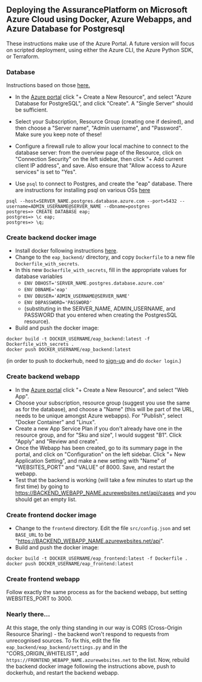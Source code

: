 ## Deploying the AssurancePlatform on Microsoft Azure Cloud using Docker, Azure Webapps, and Azure Database for Postgresql

These instructions make use of the Azure Portal.   A future version will focus on scripted deployment, using either the Azure CLI, the Azure Python SDK, or Terraform.

### Database

Instructions based on those [here.](https://docs.microsoft.com/en-us/azure/postgresql/quickstart-create-server-database-portal)

* In the [Azure portal](https://portal.azure.com) click "+ Create a New Resource", and select "Azure Database for PostgreSQL", and click "Create".  A "Single Server" should be sufficient.
* Select your Subscription, Resource Group (creating one if desired), and then choose a "Server name", "Admin username", and "Password".   Make sure you keep note of these!
* Configure a firewall rule to allow your local machine to connect to the database server: from the overview page of the Resource, click on "Connection Security" on the left sidebar, then click "+ Add current client IP address", and save.  Also ensure that "Allow access to Azure services" is set to "Yes".

* Use `psql` to connect to Postgres, and create the "eap" database.  There are instructions for installing psql on various OSs [here](https://www.timescale.com/blog/how-to-install-psql-on-mac-ubuntu-debian-windows/)
```
psql --host=SERVER_NAME.postgres.database.azure.com --port=5432 --username=ADMIN_USERNAME@SERVER_NAME --dbname=postgres
postgres=> CREATE DATABASE eap;
postgres=> \c eap;
postgres=> \q;
```

### Create backend docker image

* Install docker following instructions [here](https://docs.docker.com/engine/install/).
* Change to the `eap_backend/` directory, and copy `Dockerfile` to a new file `Dockerfile_with_secrets`.
* In this new `Dockerfile_with_secrets`, fill in the appropriate values for database variables
  -  `ENV DBHOST='SERVER_NAME.postgres.database.azure.com'`
  -  `ENV DBNAME='eap'`
  -  `ENV DBUSER='ADMIN_USERNAME@SERVER_NAME'`
  -  `ENV DBPASSWORD='PASSWORD'`
  -  (substituting in the SERVER_NAME, ADMIN_USERNAME, and PASSWORD that you entered when creating the PostgresSQL resource).
* Build and push the docker image:
```
docker build -t DOCKER_USERNAME/eap_backend:latest -f Dockerfile_with_secrets .
docker push DOCKER_USERNAME/eap_backend:latest
```
(in order to push to dockerhub, need to [sign-up](https://hub.docker.com/signup) and do `docker login`.)

### Create backend webapp

* In the [Azure portal](https://portal.azure.com) click "+ Create a New Resource", and select "Web App".
* Choose your subscription, resource group (suggest you use the same as for the database), and choose a "Name" (this will be part of the URL, needs to be unique amongst Azure webapps).  For "Publish", select "Docker Container" and "Linux".
* Create a new App Service Plan if you don't already have one in the resource group, and for "Sku and size", I would suggest "B1". Click "Apply" and "Review and create".
* Once the Webapp has been created, go to its summary page in the portal, and click on "Configuration" on the left sidebar.  Click "+ New Application Setting", and make a new setting with "Name" of "WEBSITES_PORT" and "VALUE" of 8000.  Save, and restart the webapp.
* Test that the backend is working (will take a few minutes to start up the first time) by going to https://BACKEND_WEBAPP_NAME.azurewebsites.net/api/cases and you should get an empty list.

### Create frontend docker image

* Change to the `frontend` directory.   Edit the file `src/config.json` and set `BASE_URL` to be "https://BACKEND_WEBAPP_NAME.azurewebsites.net/api".
* Build and push the docker image:
```
docker build -t DOCKER_USERNAME/eap_frontend:latest -f Dockerfile .
docker push DOCKER_USERNAME/eap_frontend:latest
```

### Create frontend webapp

Follow exactly the same process as for the backend webapp, but setting WEBSITES_PORT to 3000.

### Nearly there...

At this stage, the only thing standing in our way is CORS (Cross-Origin Resource Sharing) - the backend won't respond to requests from unrecognised sources.
To fix this, edit the file `eap_backend/eap_backend/settings.py` and in the "CORS_ORIGIN_WHITELIST", add `https://FRONTEND_WEBAPP_NAME.azurewebsites.net` to the list.
Now, rebuild the backend docker image following the instructions above, push to dockerhub, and restart the backend webapp.

